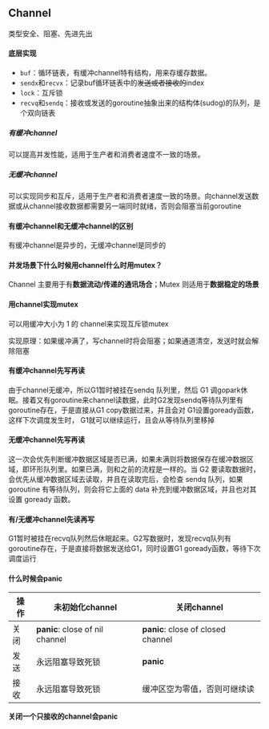 ## Channel

类型安全、阻塞、先进先出

#### 底层实现

- `buf`：循环链表，有缓冲channel特有结构，用来存缓存数据。
- `sendx`和`recvx`：记录buf循环链表中的~~发送或者接收的~~index
- `lock`：互斥锁
- `recvq`和`sendq`：接收或发送的goroutine抽象出来的结构体(sudog)的队列，是个双向链表



##### 有缓冲channel

可以提高并发性能，适用于生产者和消费者速度不一致的场景。

##### 无缓冲channel

可以实现同步和互斥，适用于生产者和消费者速度一致的场景。向channel发送数据或从channel接收数据都需要另一端同时就绪，否则会阻塞当前goroutine



#### 有缓冲channel和无缓冲channel的区别

有缓冲channel是异步的，无缓冲channel是同步的



#### 并发场景下什么时候用channel什么时用mutex？

Channel 主要用于有**数据流动/传递的通讯场合**；Mutex 则适用于**数据稳定的场景**



#### 用channel实现mutex

可以用缓冲大小为 1 的 channel来实现互斥锁mutex

实现原理：如果缓冲满了，写channel时将会阻塞；如果通道清空，发送时就会解除阻塞



#### 有缓冲channel先写再读

由于channel无缓冲，所以G1暂时被挂在sendq 队列里，然后 G1 调gopark休眠。接着又有goroutine来channel读数据，此时G2发现sendq等待队列里有goroutine存在，于是直接从G1 copy数据过来，并且会对 G1设置goready函数，这样下次调度发生时， G1就可以继续运行，且会从等待队列里移掉

#### 无缓冲channel先写再读

这一次会优先判断缓冲数据区域是否已满，如果未满则将数据保存在缓冲数据区域，即环形队列里。如果已满，则和之前的流程是一样的。当 G2 要读取数据时，会优先从缓冲数据区域去读取，并且在读取完后，会检查 sendq 队列，如果 goroutine 有等待队列，则会将它上面的 data 补充到缓冲数据区域，并且也对其设置 goready 函数。

#### 有/无缓冲channel先读再写

G1暂时被挂在recvq队列然后休眠起来。G2写数据时，发现recvq队列有goroutine存在，于是直接将数据发送给G1，同时设置G1 goready函数，等待下次调度运行



#### 什么时候会panic

| 操作 | 未初始化channel                 | 关闭channel                        |
| ---- | ------------------------------- | ---------------------------------- |
| 关闭 | **panic**: close of nil channel | **panic**: close of closed channel |
| 发送 | 永远阻塞导致死锁                | **panic**                          |
| 接收 | 永远阻塞导致死锁                | 缓冲区空为零值，否则可继续读       |

**关闭一个只接收的channel会panic**